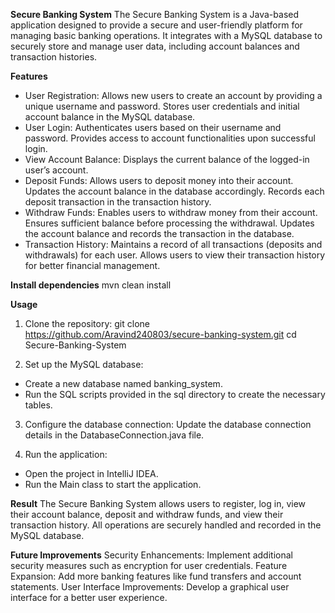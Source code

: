 **Secure Banking System**
The Secure Banking System is a Java-based application designed to provide a secure and user-friendly platform for managing basic banking operations. It integrates with a MySQL database to securely store and manage user data, including account balances and transaction histories.

**Features**
- User Registration: Allows new users to create an account by providing a unique username and password. Stores user credentials and initial account balance in the MySQL database.
- User Login: Authenticates users based on their username and password. Provides access to account functionalities upon successful login.
- View Account Balance: Displays the current balance of the logged-in user’s account.
- Deposit Funds: Allows users to deposit money into their account. Updates the account balance in the database accordingly. Records each deposit transaction in the transaction history.
- Withdraw Funds: Enables users to withdraw money from their account. Ensures sufficient balance before processing the withdrawal. Updates the account balance and records the transaction in the database.
- Transaction History: Maintains a record of all transactions (deposits and withdrawals) for each user. Allows users to view their transaction history for better financial management.

**Install dependencies**
mvn clean install

**Usage**
1) Clone the repository: 
git clone https://github.com/Aravind240803/secure-banking-system.git
cd Secure-Banking-System

2) Set up the MySQL database:
- Create a new database named banking_system.
- Run the SQL scripts provided in the sql directory to create the necessary tables.
  
3) Configure the database connection:
Update the database connection details in the DatabaseConnection.java file.

4) Run the application:
- Open the project in IntelliJ IDEA.
- Run the Main class to start the application.

**Result**
The Secure Banking System allows users to register, log in, view their account balance, deposit and withdraw funds, and view their transaction history. All operations are securely handled and recorded in the MySQL database.

**Future Improvements**
Security Enhancements: Implement additional security measures such as encryption for user credentials.
Feature Expansion: Add more banking features like fund transfers and account statements.
User Interface Improvements: Develop a graphical user interface for a better user experience.
